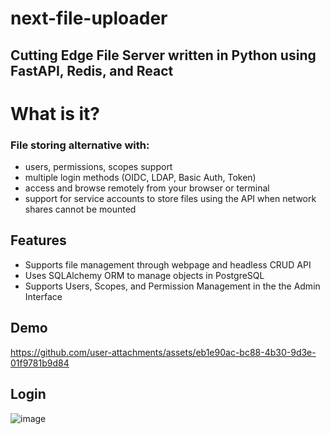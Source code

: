 # next-file-uploader

## Cutting Edge File Server written in Python using FastAPI, Redis, and React

# What is it?
### File storing alternative with: 
- users, permissions, scopes support
- multiple login methods (OIDC, LDAP, Basic Auth, Token)
- access and browse remotely from your browser or terminal
- support for service accounts to store files using the API when network shares cannot be mounted

## Features
- Supports file management through webpage and headless CRUD API
- Uses SQLAlchemy ORM to manage objects in PostgreSQL
-  Supports Users, Scopes, and Permission Management in the the Admin Interface

## Demo
https://github.com/user-attachments/assets/eb1e90ac-bc88-4b30-9d3e-01f9781b9d84


## Login
![image](https://github.com/user-attachments/assets/a7a9ff15-43b4-40e4-88c1-6cfaea06d65f)





